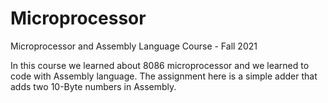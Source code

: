 # Microprocessor
Microprocessor and Assembly Language Course - Fall 2021

In this course we learned about 8086 microprocessor and we learned to code with Assembly language. The assignment here is a simple adder that adds two 10-Byte numbers in Assembly.
